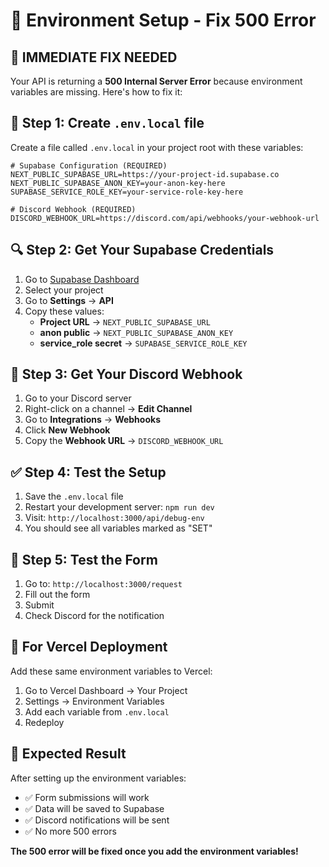 # 🔧 Environment Setup - Fix 500 Error

## 🚨 **IMMEDIATE FIX NEEDED**

Your API is returning a **500 Internal Server Error** because environment variables are missing. Here's how to fix it:

## 📝 **Step 1: Create `.env.local` file**

Create a file called `.env.local` in your project root with these variables:

```env
# Supabase Configuration (REQUIRED)
NEXT_PUBLIC_SUPABASE_URL=https://your-project-id.supabase.co
NEXT_PUBLIC_SUPABASE_ANON_KEY=your-anon-key-here
SUPABASE_SERVICE_ROLE_KEY=your-service-role-key-here

# Discord Webhook (REQUIRED)
DISCORD_WEBHOOK_URL=https://discord.com/api/webhooks/your-webhook-url
```

## 🔍 **Step 2: Get Your Supabase Credentials**

1. Go to [Supabase Dashboard](https://supabase.com/dashboard)
2. Select your project
3. Go to **Settings** → **API**
4. Copy these values:
   - **Project URL** → `NEXT_PUBLIC_SUPABASE_URL`
   - **anon public** → `NEXT_PUBLIC_SUPABASE_ANON_KEY`
   - **service_role secret** → `SUPABASE_SERVICE_ROLE_KEY`

## 🎯 **Step 3: Get Your Discord Webhook**

1. Go to your Discord server
2. Right-click on a channel → **Edit Channel**
3. Go to **Integrations** → **Webhooks**
4. Click **New Webhook**
5. Copy the **Webhook URL** → `DISCORD_WEBHOOK_URL`

## ✅ **Step 4: Test the Setup**

1. Save the `.env.local` file
2. Restart your development server: `npm run dev`
3. Visit: `http://localhost:3000/api/debug-env`
4. You should see all variables marked as "SET"

## 🚀 **Step 5: Test the Form**

1. Go to: `http://localhost:3000/request`
2. Fill out the form
3. Submit
4. Check Discord for the notification

## 🔧 **For Vercel Deployment**

Add these same environment variables to Vercel:
1. Go to Vercel Dashboard → Your Project
2. Settings → Environment Variables
3. Add each variable from `.env.local`
4. Redeploy

## 🎯 **Expected Result**

After setting up the environment variables:
- ✅ Form submissions will work
- ✅ Data will be saved to Supabase
- ✅ Discord notifications will be sent
- ✅ No more 500 errors

**The 500 error will be fixed once you add the environment variables!** 